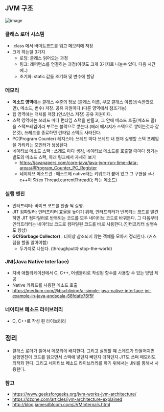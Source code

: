 
## JVM 구조

![image](https://user-images.githubusercontent.com/49984996/96368625-bafbed00-118f-11eb-8fd8-0b53c452ee3a.png)

### 클래스 로더 시스템
+ .class 에서 바이트코드를 읽고 메모리에 저장
+ 크게 하는일 3가지
  - 로딩: 클래스 읽어오는 과정
  - 링크: 레퍼런스를 연결하는 과정(이것도 크게 3가지로 나눌수 있다. 다음 시간에..)
  - 초기화: static 값들 초기화 및 변수에 할당

### 메모리

+ **메소드 영역**에는 클래스 수준의 정보 (클래스 이름, 부모 클래스 이름(상속받았으면), 메소드, 변수) 저장. 공유 자원이다.(다른 영역에서 참조가능)
+ 힙 영역에는 객체를 저장.(인스턴스 저장) 공유 자원이다.
+ 스택 영역에는 쓰레드 마다 런타임 스택을 만들고, 그 안에 메소드 호출(메소드 콜)을 스택프레임이라 부르는 블럭으로 쌓는다.(에러 메시지가 스택으로 쌓이는것과 같은것),
쓰레드를 종료하면 런타임 스택도 사라진다.
+ PC(Program Counter) 레지스터: 쓰레드 마다 쓰레드 내 현재 실행할 스택 프레임을 가리키는 포인터가 생성된다.
+ 네이티브 메소드 스택 : 쓰레드 마다 생김, 네이티브 메소드를 호출할 때마다 생기는 별도의 메소드 스택, 아래 링크에서 자세히 보기
  - https://javapapers.com/core-java/java-jvm-run-time-data-areas/#Program_Counter_PC_Register
  - 네이티브 메소드란 : 메소드에 native라는 키워드가 붙어 있고 그 구현을 c나 c++이 함(ex Thread.currentThread(); 라는 메소드) 

### 실행 엔진
+ 인터프리터: 바이크 코드를 한줄 씩 실행.
+ JIT 컴파일러: 인터프리터 효율을 높이기 위해, 인터프리터가 반복되는 코드를 발견하면 JIT 컴파일러로 반복되는 코드를 모두 네이티브 코드로 바꿔둔다. 그 다음부터
인터프리터는 네이티브 코드로 컴파일된 코드를 바로 사용한다.(인터프리터 실행속도 향상)
+ **GC(Garbage Collector)** : 더이상 참조되지 않는 객체를 모아서 정리한다. (커스텀을 할줄 알아야함)
  - 두가지로 나뉜다. (throughput과 stop-the-world)

### JNI(Java Native Interface)
+ 자바 애플리케이션에서 C, C++, 어셈블리로 작성된 함수를 사용할 수 있는 방법 제공
+ Native 키워드를 사용한 메소드 호출
+ https://medium.com/@bschlining/a-simple-java-native-interface-jni-example-in-java-andscala-68fdafe76f5f

### 네이티브 메소드 라이브러리
+ C, C++로 작성 된 라이브러리

## 정리
+ 클래스 로더가 읽어서 메모리에 배치한다. 그리고 실행할 떄 스레드가 만들어지면 실행엔진이 코드를 읽으면서 스택에 넣던지 빼던지 더하던지
JIT도 쓰며 메모리도 최적화 한다. 그리고 네이티브 메소드 라이브러리를 하기 위해서는 JNI를 통해서 사용한다.


### 참고
+ https://www.geeksforgeeks.org/jvm-works-jvm-architecture/
+ https://dzone.com/articles/jvm-architecture-explained
+ http://blog.jamesdbloom.com/JVMInternals.html
